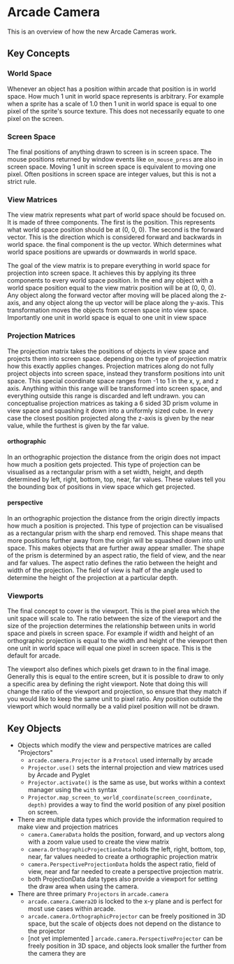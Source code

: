 # Arcade Camera

This is an overview of how the new Arcade Cameras work.

## Key Concepts

### World Space
Whenever an object has a position within arcade that position is in world space. How much 1 unit in world
space represents is arbitrary. For example when a sprite has a scale of 1.0 then 1 unit in world space is
equal to one pixel of the sprite's source texture. This does not necessarily equate to one pixel on the screen.

### Screen Space
The final positions of anything drawn to screen is in screen space. The mouse positions returned by window
events like `on_mouse_press` are also in screen space. Moving 1 unit in screen space is equivalent to moving
one pixel. Often positions in screen space are integer values, but this is not a strict rule.

### View Matrices
The view matrix represents what part of world space should be focused on. It is made of three components.
The first is the position. This represents what world space position should be at (0, 0, 0). The second is
the forward vector. This is the direction which is considered forward and backwards in world space. the 
final component is the up vector. Which determines what world space positions are upwards or downwards in
world space.

The goal of the view matrix is to prepare everything in world space for projection into screen space. It
achieves this by applying its three components to every world space position. In the end any object with
a world space position equal to the view matrix position will be at (0, 0, 0). Any object along the forward
vector after moving will be placed along the z-axis, and any object along the up vector will be place along
the y-axis. This transformation moves the objects from screen space into view space. Importantly one unit in
world space is equal to one unit in view space

### Projection Matrices
The projection matrix takes the positions of objects in view space and projects them into screen space. 
depending on the type of projection matrix how this exactly applies changes. Projection matrices along
do not fully project objects into screen space, instead they transform positions into unit space. This 
special coordinate space ranges from -1 to 1 in the x, y, and z axis. Anything within this range will
be transformed into screen space, and everything outside this range is discarded and left undrawn.
you can conceptualise projection matrices as taking a 6 sided 3D prism volume in view space and 
squashing it down into a uniformly sized cube. In every case the closest position projected along the
z-axis is given by the near value, while the furthest is given by the far value.

#### orthographic
In an orthographic projection the distance from the origin does not impact how much a position gets projected.
This type of projection can be visualised as a rectangular prism with a set width, height, and depth 
determined by left, right, bottom, top, near, far values. These values tell you the bounding box of positions
in view space which get projected.

#### perspective
In an orthographic projection the distance from the origin directly impacts how much a position is projected.
This type of projection can be visualised as a rectangular prism with the sharp end removed. This shape means
that more positions further away from the origin will be squashed down into unit space. This makes objects 
that are further away appear smaller. The shape of the prism is determined by an aspect ratio, the field of view,
and the near and far values. The aspect ratio defines the ratio between the height and width of the projection. 
The field of view is half of the angle used to determine the height of the projection at a particular depth.

### Viewports
The final concept to cover is the viewport. This is the pixel area which the unit space will scale to. The ratio
between the size of the viewport and the size of the projection determines the relationship between units in 
world space and pixels in screen space. For example if width and height of an orthographic projection is equal
to the width and height of the viewport then one unit in world space will equal one pixel in screen space. This
is the default for arcade.

The viewport also defines which pixels get drawn to in the final image. Generally this is equal to the entire 
screen, but it is possible to draw to only a specific area by defining the right viewport. Note that doing this
will change the ratio of the viewport and projection, so ensure that they match if you would like to keep the same
unit to pixel ratio. Any position outside the viewport which would normally be a valid pixel position will 
not be drawn.

## Key Objects

- Objects which modify the view and perspective matrices are called "Projectors"
  - `arcade.camera.Projector` is a `Protocol` used internally by arcade
  - `Projector.use()` sets the internal projection and view matrices used by Arcade and Pyglet
  - `Projector.activate()` is the same as use, but works within a context manager using the `with` syntax
  - `Projector.map_screen_to_world_coordinate(screen_coordinate, depth)` 
provides a way to find the world position of any pixel position on screen.
- There are multiple data types which provide the information required to make view and projection matrices
  - `camera.CameraData` holds the position, forward, and up vectors along with a zoom value used to create the 
view matrix
  - `camera.OrthographicProjectionData` holds the left, right, bottom, top, near, far values needed to create a
orthographic projection matrix
  - `camera.PerspectiveProjectionData` holds the aspect ratio, field of view, near and far needed to create a
perspective projection matrix.
  - both ProjectionData data types also provide a viewport for setting the draw area when using the camera.
- There are three primary `Projectors` in `arcade.camera`
  - `arcade.camera.Camera2D` is locked to the x-y plane and is perfect for most use cases within arcade.
  - `arcade.camera.OrthographicProjector` can be freely positioned in 3D space, but the scale of objects does not
depend on the distance to the projector
  - [not yet implemented ] `arcade.camera.PerspectiveProjector` can be freely position in 3D space,
and objects look smaller the further from the camera they are
